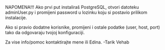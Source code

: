 NAPOMENA!!!
Ako prvi put instaliraš PostgreSQL, otvori datoteku adminUser.py i promijeni password u lozinku koju si postavio prilikom instalacije.

Ako si pravio dodatne korisnike, promijeni i ostale podatke (user, host, port) tako da odgovaraju tvojoj konfiguraciji.

Za vise info/pomoc kontaktirajte mene ili Edina.
-Tarik Vehab

